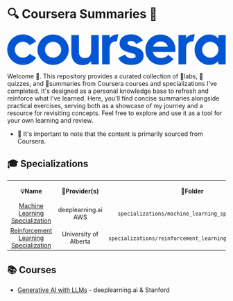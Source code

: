 # 🔍 Coursera Summaries 📝

![](coursera_logo.svg)

Welcome :wave:. This repository provides a curated collection of 🔬labs, 📝quizzes, and 📖summaries from Coursera courses and specializations I've completed. It's designed as a personal knowledge base to refresh and reinforce what I've learned. Here, you'll find concise summaries alongside practical exercises, serving both as a showcase of my journey and a resource for revisiting concepts. Feel free to explore and use it as a tool for your own learning and review.

- :bow: It's important to note that the content is primarily sourced from Coursera.

## 🎓 Specializations

<table>
  <tr>
    <th>💡Name</th>
    <th>🏫Provider(s)</th>
    <th>📁Folder</th>
    <th>🔍Status</th>
  </tr>
  <!-- Machine Learning Specialization -->                
  <tr>
    <td align="center">
        <a href="https://github.com/PeeteKeesel/coursera-summaries/tree/main/specializations/machine_learning_specialization">Machine Learning Specialization</a></td>  
    <td align="center">deeplearning.ai<br>AWS</td>
    <td align="center"><code>specializations/machine_learning_specialization/</code></td>
    <td>✅</td>
  </tr>
  <!-- Reinforcement Learning Specialization -->                
  <tr>
    <td align="center">
        <a href="https://github.com/PeeteKeesel/coursera-summaries/tree/main/specializations/reinforcement_learning_specialization">Reinforcement Learning Specialization</a></td>  
    <td align="center">University of Alberta</td>
    <td align="center"><code>specializations/reinforcement_learning_specialization/</code></td>
    <td>🔄</td>
  </tr>  
</table>

## 📚 Courses 

- [Generative AI with LLMs](https://github.com/PeeteKeesel/coursera-summaries/tree/main/courses/generative_ai_with_llms) - deeplearning.ai & Stanford
